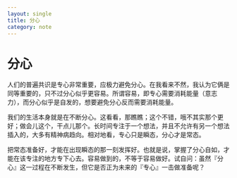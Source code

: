 ```yaml
---
layout: single
title: 分心
category: note
---
```


# 分心

人们的普遍共识是专心非常重要，应极力避免分心。在我看来不然，我认为它俩是同等重要的，只不过分心似乎更容易。所谓容易，即专心需要消耗能量（意志力），而分心似乎是自发的，想要避免分心反而需要消耗能量。

我们的生活本身就是在不断分心。这看看，那瞧瞧；这个不错，哦不其实那个更好；做会儿这个，干点儿那个。长时间专注于一个想法，并且不允许有另一个想法插入的，大多有精神病趋向。相对地看，专心只是瞬态，分心才是常态。

把常态准备好，才能在出现瞬态的那一刻发挥好。也就是说，掌握了分心自如，才能在该专注的地方专下心去。容易做到的，不等于容易做好。试自问：虽然『分心』这一过程在不断发生，但它是否正为未来的『专心』一击做准备呢？
